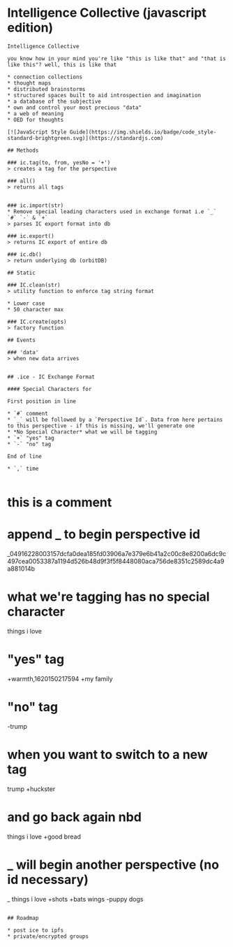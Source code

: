 # Intelligence Collective (javascript edition) 

```
Intelligence Collective

you know how in your mind you're like "this is like that" and "that is like this"? well, this is like that

* connection collections
* thought maps
* distributed brainstorms
* structured spaces built to aid introspection and imagination
* a database of the subjective
* own and control your most precious "data"
* a web of meaning
* OED for thoughts

[![JavaScript Style Guide](https://img.shields.io/badge/code_style-standard-brightgreen.svg)](https://standardjs.com)

## Methods

### ic.tag(to, from, yesNo = '+')
> creates a tag for the perspective

### all()
> returns all tags


### ic.import(str)
* Remove special leading characters used in exchange format i.e `_` `#` `-` & `+`
> parses IC export format into db

### ic.export()
> returns IC export of entire db

### ic.db()
> return underlying db (orbitDB)

## Static

### IC.clean(str)
> utility function to enforce tag string format

* Lower case
* 50 character max

### IC.create(opts)
> factory function 

## Events

### 'data'
> when new data arrives


## .ice - IC Exchange Format

#### Special Characters for 

First position in line

* `#` comment
* `_` will be followed by a `Perspective Id`. Data from here pertains to this perspective - if this is missing, we'll generate one
* *No Special Character* what we will be tagging
* `+` "yes" tag
* `-` "no" tag

End of line

* `,` time


```
# this is a comment
# append _ to begin perspective id
_04916228003157dcfa0dea185fd03906a7e379e6b41a2c00c8e8200a6dc9c497cea0053387a1194d526b48d9f3f5f8448080aca756de8351c2589dc4a9a881014b
# what we're tagging has no special character
things i love
# "yes" tag
+warmth,1620150217594
+my family
# "no" tag
-trump
# when you want to switch to a new tag
trump
+huckster
# and go back again nbd
things i love
+good bread
# _ will begin another perspective (no id necessary)
_
things i love
+shots
+bats wings
-puppy dogs

```

## Roadmap

* post ice to ipfs
* private/encrypted groups
